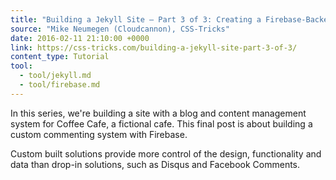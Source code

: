 ```yaml
---
title: "Building a Jekyll Site – Part 3 of 3: Creating a Firebase-Backed Commenting System"
source: "Mike Neumegen (Cloudcannon), CSS-Tricks"
date: 2016-02-11 21:10:00 +0000
link: https://css-tricks.com/building-a-jekyll-site-part-3-of-3/
content_type: Tutorial
tool:
  - tool/jekyll.md
  - tool/firebase.md
---
```

In this series, we're building a site with a blog and content management system for Coffee Cafe, a fictional cafe. This final post is about building a custom commenting system with Firebase.

Custom built solutions provide more control of the design, functionality and data than drop-in solutions, such as Disqus and Facebook Comments.






